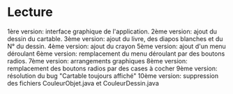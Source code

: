 # Lecture
1ère version: interface graphique de l'application.
2ème version: ajout du dessin du cartable.
3ème version: ajout du livre, des diapos blanches et du N° du dessin.
4ème version: ajout du crayon
5ème version: ajout d'un menu déroulant
6ème version: remplacement du menu déroulant par des boutons radios.
7ème version: arrangements graphiques
8ème version: remplacement des boutons radios par des cases à cocher
9ème version: résolution du bug "Cartable toujours affiché"
10ème version: suppression des fichiers CouleurObjet.java et CouleurDessin.java

